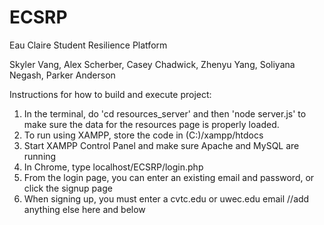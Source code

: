 # ECSRP
Eau Claire Student Resilience Platform

Skyler Vang, Alex Scherber, Casey Chadwick, Zhenyu Yang, Soliyana Negash, Parker Anderson

Instructions for how to build and execute project:
1. In the terminal, do 'cd resources_server' and then 'node server.js' to make sure the data
for the resources page is properly loaded.
2. To run using XAMPP, store the code in (C:)/xampp/htdocs
3. Start XAMPP Control Panel and make sure Apache and MySQL are running
4. In Chrome, type localhost/ECSRP/login.php
5. From the login page, you can enter an existing email and password, or click the signup page
6. When signing up, you must enter a cvtc.edu or uwec.edu email
//add anything else here and below
